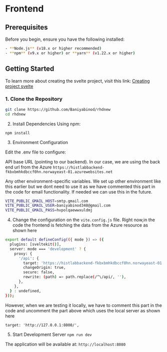 # Frontend

## Prerequisites

Before you begin, ensure you have the following installed:
````bash
- **Node.js** (v18.x or higher recommended)
- **npm** (v9.x or higher) or **yarn** (v1.22.x or higher)


````

## Getting Started

To learn more about creating the svelte project, visit this link:
[Creating project svelte](https://svelte.dev/docs/kit/creating-a-project)


### 1. Clone the Repository
````bash
git clone https://github.com/Baniyabinod/rhdnew
cd rhdnew

````

2. Install Dependencies
Using npm:

`npm install`

3. Environment Configuration


Edit the .env file to configure:

API base URL (pointing to our backend). In our case, we are using the back end url from the Azure
`https://histlabbackend-fkbxbmhkdbccf0hn.norwayeast-01.azurewebsites.net`

Any other environment-specific variables. We set up other environment like this earlier but we dont need to use it as we have commented this part in the code for email functionality. If needed we can use this in the future.

````bash
VITE_PUBLIC_GMAIL_HOST=smtp.gmail.com
VITE_PUBLIC_GMAIL_USER=baniyabinod348@gmail.com
VITE_PUBLIC_GMAIL_PASS=hvpolqaewwxuldmj

````

4. Change the configuration on the `vite.config.js` file. Right now,in the code the frontend is fetching the data from the Azure resource as shown  here

````bash
export default defineConfig(({ mode }) => ({
  plugins: [sveltekit()],
  server: mode === 'development' ? {
    proxy: {
      '/api': {
        target: 'https://histlabbackend-fkbxbmhkdbccf0hn.norwayeast-01.azurewebsites.net/',
        changeOrigin: true,
        secure: false,
        rewrite: (path) => path.replace(/^\/api/, ''),
      },
    },
  } : undefined,
}));

````

However, when we are testing it locally, we have to comment this part in the code and uncomment the part above which  uses the local server as shown here

`target: 'http://127.0.0.1:8000/', `
            

5. Start Development Server
`npm run dev`

The application will be available at:
`http://localhost:8080`